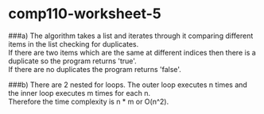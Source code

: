 # comp110-worksheet-5

###a)
The algorithm takes a list and iterates through it comparing different items in the list checking for duplicates.  
If there are two items which are the same at different indices then there is a duplicate so the program returns 'true'.  
If there are no duplicates the program returns 'false'.  

###b)
There are 2 nested for loops. The outer loop executes n times and the inner loop executes m times for each n.  
Therefore the time complexity is n * m or O(n^2).

